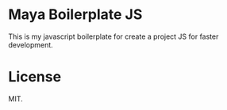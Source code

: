 # Maya Boilerplate JS

This is my javascript boilerplate for create a project JS for faster development.

# License

MIT.
